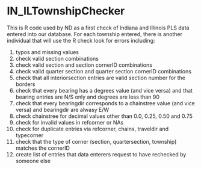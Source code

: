 # IN_ILTownshipChecker

This is R code used by ND as a first check of Indiana and Illinois PLS data entered into our database.  For each township entered, there is another individual that will use the R check look for errors including:

1. typos and missing values
2. check valid section combinations
3. check valid section and section cornerID combinations
4. check valid quarter section and quarter section cornerID combinations
5. check that all interiorsection entries are valid section number for the borders
6. check that every bearing has a degrees value (and vice versa) and that bearing entries are N/S only and degrees are less than 90
7. check that every bearingdir corresponds to a chainstree value (and vice versa) and bearingdir are alwasy E/W
8. check chainstree for decimal values other than 0.0, 0.25, 0.50 and 0.75 
9. check for invalid values in refcorner or NAs
10. check for duplicate entries via refcorner, chains, traveldir and typecorner
11. check that the type of corner (section, quartersection, township) matches the cornerID
12. create list of entries that data enterers request to have rechecked by someone else
